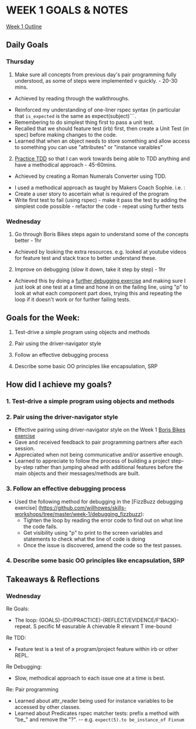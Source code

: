 # WEEK 1 GOALS & NOTES

[Week 1 Outline](https://github.com/makersacademy/course/blob/master/week_outlines.md/ "WEEK 1")

## Daily Goals

### Thursday
1. Make sure all concepts from previous day's pair programming fully understood, as some of steps were implemented v quickly. - 20-30 mins.
- Achieved by reading through the walkthroughs. 
* Reinforced my understanding of one-liner rspec syntax (in particular that ```is_expected``` is the same as expect(subject)```. 
* Remembering to do simplest thing first to pass a unit test. 
* Recalled that we should feature test (irb) first, then create a Unit Test (in spec) before making changes to the code. 
* Learned that when an object needs to store something and allow access to something you can use "attributes" or "instance varaibles"

2. [Practice TDD](https://diode.makersacademy.com/students/dearshrewdwit/projects/908) so that I can work towards being able to TDD anything and have a methodical approach - 45-60mins.
- Achieved by creating a Roman Numerals Converter using TDD.
* I used a methodical approach as taught by Makers Coach Sophie. i.e. :
 * Create a user story to ascertain what is required of the program
 * Write first test to fail (using rspec) - make it pass the test by adding the simplest code possible - refactor the code - repeat using further tests


### Wednesday
1. Go through Boris Bikes steps again to understand some of the concepts better - 1hr
  - Achieved by looking the extra resources. e.g. looked at youtube videos for feature test and stack trace to better understand these.
2. Improve on debugging (slow it down, take it step  by step) - 1hr
  - Achieved this by doing a [further debugging exercise](https://github.com/makersacademy/skills-workshops/tree/master/week-1/debugging_1) and making sure I just look at one test at a time and hone in on the failing line, using "p" to look at what each component part does, trying this and repeating the loop if it doesn't work or for further failing tests.

## Goals for the Week:

1. Test-drive a simple program using objects and methods

2. Pair using the driver-navigator style

3. Follow an effective debugging process

4. Describe some basic OO principles like encapsulation, SRP

## How did I achieve my goals?

### 1. Test-drive a simple program using objects and methods

### 2. Pair using the driver-navigator style
- Effective pairing using driver-navigator style on the Week 1 [Boris Bikes exercise](https://diode.makersacademy.com/students/dearshrewdwit/projects/1418)
- Gave and received feedback to pair programming partners after each session.
- Appreciated when not being communicative and/or assertive enough.
- Learned to appreciate to follow the process of building a project step-by-step rather than jumping ahead with additional features before the main objects and their messages/methods are built.

### 3. Follow an effective debugging process
- Used the following method for debugging in the [FizzBuzz debugging exercise] (https://github.com/willhowes/skills-workshops/tree/master/week-1/debugging_fizzbuzz):
  - Tighten the loop by reading the error code to find out on what line the code fails.
  - Get visibility using "p" to print to the screen variables and statements to check what the line of code is doing
  - Once the issue is discovered, amend the code so the test passes.

### 4. Describe some basic OO principles like encapsulation, SRP

## Takeaways & Reflections
### Wednesday
Re Goals: 
- The loop:  (GOALS)-(DO/PRACTICE)-(REFLECT/EVIDENCE/F'BACK)-repeat.
S pecific
M easurable
A chievable
R elevant
T ime-bound

Re TDD:
- Feature test is a test of a program/project feature within irb or other REPL.

Re Debugging:
- Slow, methodical approach to each issue one at a time is best.

Re: Pair programming
- Learned about attr_reader being used for instance variables to be accessed by other classes.
- Learned about Predicates rspec matcher tests: prefix a method with "be_" and remove the "?". 
-- e.g.   ```expect(5).to be_instance_of Fixnum``` 
